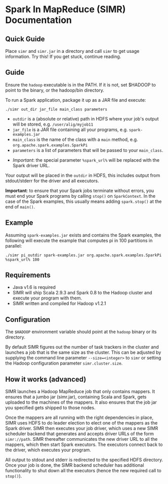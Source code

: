 # Spark In MapReduce (SIMR) Documentation

## Quick Guide

Place `simr` and `simr.jar` in a directory and call `simr` to get
usage information. Try this! If you get stuck, continue reading.

## Guide

Ensure the `hadoop` executable is in the PATH. If it is not, set
$HADOOP to point to the binary, or the hadoop/bin directory.

To run a Spark application, package it up as a JAR file and execute:
```shell
./simr out_dir jar_file main_class parameters
```

* `outdir` is a (absolute or relative) path in HDFS where your job's output will be stored, e.g. `/user/alig/myjob11`
* `jar_file` is a JAR file containing all your programs, e.g. `spark-examples.jar`
* `main_class` is the name of the class with a `main` method, e.g. `org.apache.spark.examples.SparkPi`
* `parameters` is a list of parameters that will be passed to your `main_class`. 
 + _Important_: the special parameter `%spark_url%` will be replaced with the Spark driver URL.

Your output will be placed in the `outdir` in HDFS, this includes output from stdout/stderr for the driver and all executors.

**Important**: to ensure that your Spark jobs terminate without
  errors, you must end your Spark programs by calling `stop()` on
  `SparkContext`. In the case of the Spark examples, this usually
  means adding `spark.stop()` at the end of `main()`.

## Example

Assuming `spark-examples.jar` exists and contains the Spark examples, the following will execute the example that computes pi in 100 partitions in parallel:
```shell
./simr pi_outdir spark-examples.jar org.apache.spark.examples.SparkPi %spark_url% 100
```

## Requirements
* Java v1.6 is required
* SIMR will ship Scala 2.9.3 and Spark 0.8 to the Hadoop cluster and execute your program with them.
* SIMR written and compiled for Hadoop v1.2.1

## Configuration

The `$HADOOP` environment variable should point at the `hadoop` binary
or its directory.

By default SIMR figures out the number of task trackers in the cluster
and launches a job that is the same size as the cluster. This can be
adjusted by supplying the command line parameter ``--size=<integer>``
to ``simr`` or setting the Hadoop configuration parameter
`simr.cluster.size`.

## How it works (advanced)

SIMR launches a Hadoop MapReduce job that only contains mappers. It
ensures that a jumbo jar (simr.jar), containing Scala and Spark, gets
uploaded to the machines of the mappers. It also ensures that the job
jar you specified gets shipped to those nodes. 

Once the mappers are all running with the right dependencies in place,
SIMR uses HDFS to do leader election to elect one of the mappers as
the Spark driver. SIMR then executes your job driver, which uses a new
SIMR scheduler backend that generates and accepts driver URLs of the
form `simr://path`.  SIMR thereafter communicates the new driver URL
to all the mappers, which then start Spark executors. The executors
connect back to the driver, which executes your program. 

All output to stdout and stderr is redirected to the specified HDFS
directory. Once your job is done, the SIMR backend scheduler has
additional functionality to shut down all the executors (hence the new
required call to `stop()`).

